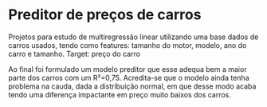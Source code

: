 # Preditor de preços de carros
Projetos para estudo de multiregressão linear utilizando uma base dados de carros usados, 
tendo como features: tamanho do motor, modelo, ano do carro e tamanho. 
Target: preço do carro

Ao final foi formulado um modelo preditor que esse adequa bem a maior parte dos carros com um R²=0,75. Acredita-se que o modelo ainda tenha problema na cauda, dada a distribuição normal, em que desse modo acaba tendo uma diferença impactante em preço muito baixos dos carros. 
